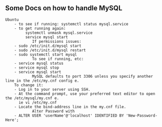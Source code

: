 
## Some Docs on how to handle MySQL

    Ubuntu
        - to see if running: systemctl status mysql.service
        - to get running again:
             systemctl unmask mysql.service
             service mysql start
                If permissions issues:
        - sudo /etc/init.d/mysql start
        - sudo /etc/init.d/mysql restart
        - sudo systemctl start mysql
                To see if running, etc:
        - service mysql status
        - service mysql stop
        - service mysql start
                MySQL defaults to port 3306 unless you specify another line in the /etc/my.cnf config e.
        To change it:
        - Log in to your server using SSH.
        - At the command prompt, use your preferred text editor to open the /etc/mysql/my.cnf e.
          ie vi /etc/my.cnf
        - Locate the bind-address line in the my.cnf file.
                Alter Password with
        - ALTER USER 'userName'@'localhost' IDENTIFIED BY 'New-Password-Here';
